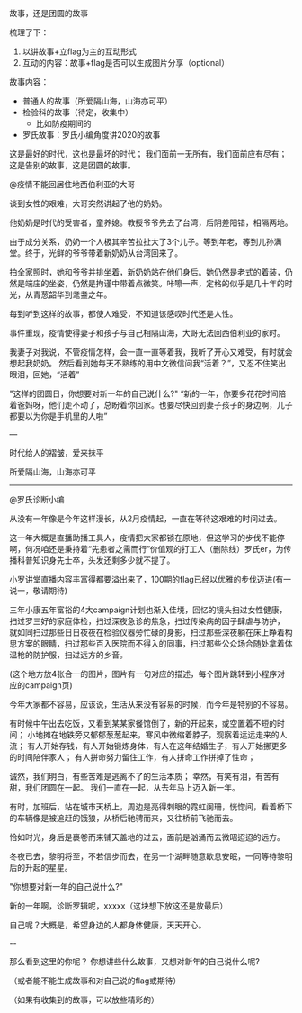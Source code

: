故事，还是团圆的故事

梳理了下：
1. 以讲故事+立flag为主的互动形式
2. 互动的内容：故事+flag是否可以生成图片分享（optional）

故事内容：
- 普通人的故事（所爱隔山海，山海亦可平）
- 检验科的故事（待定，收集中）
  - 比如防疫期间的
- 罗氏故事：罗氏小编角度讲2020的故事



这是最好的时代，这也是最坏的时代； 
我们面前一无所有，我们面前应有尽有； 
这是告别的故事，这是团圆的故事。


@疫情不能回居住地西伯利亚的大哥

谈到女性的艰难，大哥突然讲起了他的奶奶。

他奶奶是时代的受害者，童养媳。教授爷爷先去了台湾，后阴差阳错，相隔两地。

由于成分关系，奶奶一个人极其辛苦拉扯大了3个儿子。等到年老，等到儿孙满堂。终于，光鲜的爷爷带着新奶奶从台湾回来了。

拍全家照时，她和爷爷并排坐着，新奶奶站在他们身后。她仍然是老式的着装，仍然是端庄的坐姿，仍然是拘谨中带着点微笑。咔嚓一声，定格的似乎是几十年的时光，从青葱韶华到耄耋之年。

每到听到这样的故事，都使人难受，不知道该感叹时代还是人性。

事件重现，疫情使得妻子和孩子与自己相隔山海，大哥无法回西伯利亚的家时。

我妻子对我说，不管疫情怎样，会一直一直等着我，我听了开心又难受，有时就会想起我奶奶。
然后看到她每天不熟练的用中文微信问我“活着？”，又忍不住笑出眼泪，回她，“活着”

"这样的团圆日，你想要对新一年的自己说什么?" 
“新的一年，你要多花花时间陪着爸妈呀，他们走不动了，总盼着你回家。也要尽快回到妻子孩子的身边啊，儿子都要以为你是手机里的人啦”

—

时代给人的褶皱，爱来抹平

所爱隔山海，山海亦可平



---

@罗氏诊断小编

从没有一年像是今年这样漫长，从2月疫情起，一直在等待这艰难的时间过去。

这一年大概是直播助播工具人，疫情把大家都锁在原地，但这学习的步伐不能停啊，何况咱还是秉持着“先患者之需而行”价值观的打工人（删除线）罗氏er，为传播科普知识身先士卒，头发还剩多少就不提了。

小罗讲堂直播内容丰富得都要溢出来了，100期的flag已经以优雅的步伐迈进(有一说一，敬请期待)

三年小康五年富裕的4大campaign计划也渐入佳境，回忆的镜头扫过女性健康，扫过罗三好的家庭体检，扫过深夜急诊的焦急，扫过传染病的因子肆虐与防护，
就如同扫过那些日日夜夜在检验仪器旁忙碌的身影，扫过那些深夜躺在床上睁着构思方案的眼睛，扫过那些百入医院而不得入的同事，扫过那些公众场合随处拿着体温枪的防护服，扫过远方的乡音。

(这个地方放4张合一的图片，图片有一句对应的描述，每个图片跳转到小程序对应的campaign页)

今年大家都不容易，应该说，生活从来没有容易的时候，而今年是特别的不容易。

有时候中午出去吃饭，又看到某某家餐馆倒了，新的开起来，或空置着不短的时间；
小地摊在地铁旁又郁郁葱葱起来，寒风中微缩着脖子，观察着远远走来的人流；
有人开始存钱，有人开始锻炼身体，有人在这年结婚生子，有人开始挪更多的时间陪伴家人；
有人拼命努力留住工作，有人拼命工作拼掉了性命；

诚然，我们明白，有些苦难是逃离不了的生活本质；
幸然，有笑有泪，有苦有甜，我们团圆在一起。
我们一直在一起，从去年马上迈入新一年。

有时，加班后，站在城市天桥上，周边是亮得刺眼的霓虹阑珊，恍惚间，看着桥下的车辆像是被追赶的饿狼，从桥后驰骋而来，又往桥前飞驰而去。

恰如时光，身后是裹卷而来铺天盖地的过去，面前是汹涌而去微昭迢迢的远方。

冬夜已去，黎明将至，不若信步而去，在另一个湖畔随意歇息安眠，一同等待黎明后的升起的星星。


"你想要对新一年的自己说什么?" 

新的一年啊，诊断罗辑呢，xxxxx（这块想下放这还是放最后）

自己呢？大概是，希望身边的人都身体健康，天天开心。

--

那么看到这里的你呢？
你想讲些什么故事，又想对新年的自己说什么呢?

（或者能不能生成故事和对自己说的flag或期待）

（如果有收集到的故事，可以放些精彩的）

